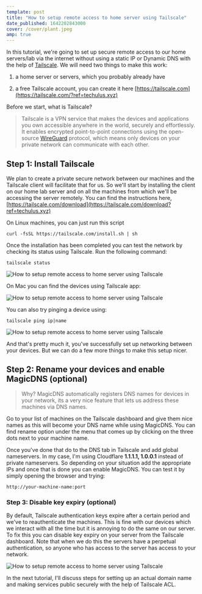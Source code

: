 ```yaml
---
template: post
title: "How to setup remote access to home server using Tailscale"
date_published: 1642202843000
cover: /cover/plant.jpeg
amp: true
---
```


In this tutorial, we're going to set up secure remote access to our home servers/lab via the internet without using a static IP or Dynamic DNS with the help of [Tailscale](https://tailscale.com/?ref=techulus.xyz). We will need two things to make this work:

1. a home server or servers, which you probably already have
    
2. a free Tailscale account, you can create it here [https://tailscale.com](https://tailscale.com/?ref=techulus.xyz)
    

Before we start, what is Tailscale?

> Tailscale is a VPN service that makes the devices and applications you own accessible anywhere in the world, securely and effortlessly. It enables encrypted point-to-point connections using the open-source [WireGuard](https://www.wireguard.com/?ref=techulus.xyz) protocol, which means only devices on your private network can communicate with each other.

## Step 1: Install Tailscale

We plan to create a private secure network between our machines and the Tailscale client will facilitate that for us. So we'll start by installing the client on our home lab server and on all the machines from which we'll be accessing the server remotely. You can find the instructions here, [https://tailscale.com/download](https://tailscale.com/download?ref=techulus.xyz)

On Linux machines, you can just run this script

`curl -fsSL https://tailscale.com/install.sh | sh`

Once the installation has been completed you can test the network by checking its status using Tailscale. Run the following command:

`tailscale status`

![How to setup remote access to home server using Tailscale](/images/tailscale/1.png)

On Mac you can find the devices using Tailscale app:

![How to setup remote access to home server using Tailscale](/images/tailscale/2.png)

You can also try pinging a device using:

`tailscale ping ip|name`

![How to setup remote access to home server using Tailscale](/images/tailscale/3.png)

And that's pretty much it, you've successfully set up networking between your devices. But we can do a few more things to make this setup nicer.

## Step 2: Rename your devices and enable MagicDNS (optional)

> Why? MagicDNS automatically registers DNS names for devices in your network, its a very nice feature that lets us address these machines via DNS names.

Go to your list of machines on the Tailscale dashboard and give them nice names as this will become your DNS name while using MagicDNS. You can find rename option under the menu that comes up by clicking on the three dots next to your machine name.

Once you've done that do to the DNS tab in Tailscale and add global nameservers. In my case, I'm using Cloudflare **1.1.1.1, 1.0.0.1** instead of private nameservers. So depending on your situation add the appropriate IPs and once that is done you can enable MagicDNS. You can test it by simply opening the browser and trying:

`http://your-machine-name:port`

### Step 3: Disable key expiry (optional)

By default, Tailscale authentication keys expire after a certain period and we've to reauthenticate the machines. This is fine with our devices which we interact with all the time but it is annoying to do the same on our server. To fix this you can disable key expiry on your server from the Tailscale dashboard. Note that when we do this the servers have a perpetual authentication, so anyone who has access to the server has access to your network.

![How to setup remote access to home server using Tailscale](/images/tailscale/4.png)

In the next tutorial, I'll discuss steps for setting up an actual domain name and making services public securely with the help of Tailscale ACL.
